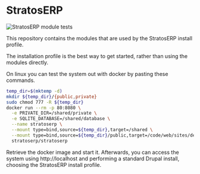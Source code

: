 # StratosERP

![StratosERP module tests](https://github.com/stratoserp/stratoserp/actions/workflows/main.yml/badge.svg)

This repository contains the modules that are used by the StratosERP install
profile.

The installation profile is the best way to get started, rather than using the
modules directly.

On linux you can test the system out with docker by pasting these commands.

```bash
temp_dir=$(mktemp -d)
mkdir ${temp_dir}/{public,private}
sudo chmod 777 -R ${temp_dir}
docker run --rm -p 80:8080 \
  -e PRIVATE_DIR=/shared/private \
  -e SQLITE_DATABASE=/shared/database \
  --name stratoserp \
  --mount type=bind,source=${temp_dir},target=/shared \
  --mount type=bind,source=${temp_dir}/public,target=/code/web/sites/default/files \
  stratoserp/stratoserp
```

Retrieve the docker image and start it. Afterwards, you can access the system using
http://localhost and performing a standard Drupal install, choosing the
StratosERP install profile.
